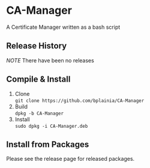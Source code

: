 # CA-Manager
A Certificate Manager written as a bash script

## Release History
*NOTE* There have been no releases

## Compile & Install

1. Clone  
````git clone https://github.com/bplainia/CA-Manager````
2. Build  
````dpkg -b CA-Manager````
3. Install  
````sudo dpkg -i CA-Manager.deb````

## Install from Packages

Please see the release page for released packages.
